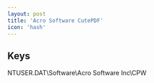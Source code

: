 ```yaml
---
layout: post
title: 'Acro Software CutePDF'
icon: 'hash'
---
```


## Keys

NTUSER.DAT\Software\Acro Software Inc\CPW

